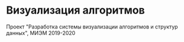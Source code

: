 # Визуализация алгоритмов
Проект "Разработка системы визуализации алгоритмов и структур данных", МИЭМ 2019-2020

